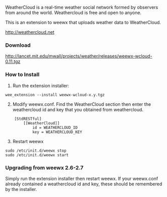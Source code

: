 WeatherCloud is a real-time weather social network formed by observers from around the world. Weathercloud is free and open to anyone.

This is an extension to weewx that uploads weather data to WeatherCloud.

http://weathercloud.net

### Download

http://lancet.mit.edu/mwall/projects/weather/releases/weewx-wcloud-0.11.tgz

### How to Install

1.  Run the extension installer:

```
wee_extension --install weewx-wcloud-x.y.tgz
```

2.  Modify weewx.conf.  Find the WeatherCloud section then enter the weathercloud id and key that you obtained from weathercloud.

```
    [StdRESTful]
        [[WeatherCloud]]
            id = WEATHERCLOUD_ID
            key = WEATHERCLOUD_KEY
```

3.  Restart weewx

```
sudo /etc/init.d/weewx stop
sudo /etc/init.d/weewx start
```

### Upgrading from weewx 2.6-2.7

Simply run the extension installer then restart weewx.  If your weewx.conf already contained a weathercloud id and key, these should be remembered by the installer.